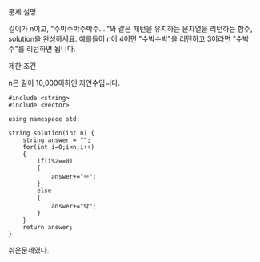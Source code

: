 문제 설명

길이가 n이고, "수박수박수박수...."와 같은 패턴을 유지하는 문자열을 리턴하는 함수, solution을 완성하세요. 예를들어 n이 4이면 "수박수박"을 리턴하고 3이라면 "수박수"를 리턴하면 됩니다.

제한 조건

n은 길이 10,000이하인 자연수입니다.


```
#include <string>
#include <vector>

using namespace std;

string solution(int n) {
    string answer = "";
    for(int i=0;i<n;i++)
    {
        if(i%2==0)
        {
            answer+="수";
        }
        else
        {
            answer+="박";
        }
    }
    return answer;
}
```

쉬운문제였다.